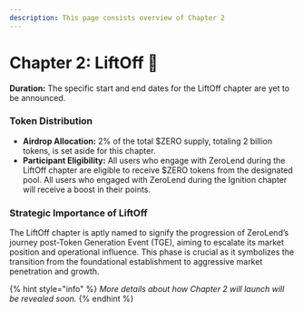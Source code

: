 ```yaml
---
description: This page consists overview of Chapter 2
---
```


# Chapter 2: LiftOff 🚀

**Duration:** The specific start and end dates for the LiftOff chapter are yet to be announced.

### **Token Distribution**

* **Airdrop Allocation:** 2% of the total $ZERO supply, totaling 2 billion tokens, is set aside for this chapter.
* **Participant Eligibility:** All users who engage with ZeroLend during the LiftOff chapter are eligible to receive $ZERO tokens from the designated pool. All users who engaged with ZeroLend during the Ignition chapter will receive a boost in their points.&#x20;

### **Strategic Importance of LiftOff**

The LiftOff chapter is aptly named to signify the progression of ZeroLend’s journey post-Token Generation Event (TGE), aiming to escalate its market position and operational influence. This phase is crucial as it symbolizes the transition from the foundational establishment to aggressive market penetration and growth.

{% hint style="info" %}
_More details about how Chapter 2 will launch will be revealed soon._
{% endhint %}
